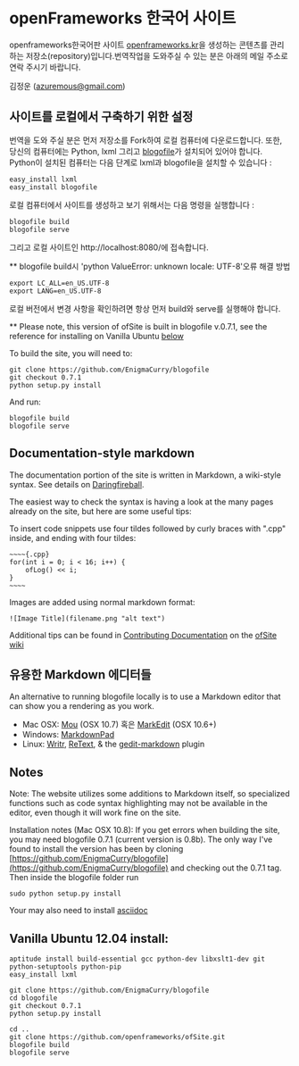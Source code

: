 # openFrameworks 한국어 사이트
openframeworks한국어판 사이트 [openframeworks.kr](http://openframeworks.kr)을 생성하는 콘텐츠를 관리하는 저장소(repository)입니다.번역작업을 도와주실 수 있는 분은 아래의 메일 주소로 연락 주시기 바랍니다.

김정운 (azuremous@gmail.com)

## 사이트를 로컬에서 구축하기 위한 설정

번역을 도와 주실 분은 먼저 저장소를 Fork하여 로컬 컴퓨터에 다운로드합니다. 또한, 당신의 컴퓨터에는 Python, lxml 그리고 [blogofile](http://blogofile.com/)가 설치되어 있어야 합니다. Python이 설치된 컴퓨터는 다음 단계로 lxml과 blogofile을 설치할 수 있습니다 :

	easy_install lxml
	easy_install blogofile

로컬 컴퓨터에서 사이트를 생성하고 보기 위해서는 다음 명령을 실행합니다 :

	blogofile build
	blogofile serve

그리고 로컬 사이트인 http://localhost:8080/에 접속합니다.

** blogofile build시 'python ValueError: unknown locale: UTF-8'오류 해결 방법

<pre><code>export LC_ALL=en_US.UTF-8    
export LANG=en_US.UTF-8</code></pre>

로컬 버전에서 변경 사항을 확인하려면 항상 먼저 build와 serve를 실행해야 합니다.

** Please note, this version of ofSite is built in blogofile v.0.7.1, see the reference for installing on Vanilla Ubuntu [below](#below)

To build the site, you will need to:
	
	git clone https://github.com/EnigmaCurry/blogofile
	git checkout 0.7.1
	python setup.py install

And run:

	blogofile build
	blogofile serve
    

## Documentation-style markdown

The documentation portion of the site is written in Markdown, a wiki-style syntax. See details on [Daringfireball](http://daringfireball.net/projects/markdown/). 

The easiest way to check the syntax is having a look at the many pages already on the site, but here are some useful tips:

To insert code snippets use four tildes followed by curly braces with ".cpp" inside, and ending with four tildes:

	~~~~{.cpp}
	for(int i = 0; i < 16; i++) {
		ofLog() << i;
	}
	~~~~


Images are added using normal markdown format:

`![Image Title](filename.png "alt text")`

Additional tips can be found in [Contributing Documentation](https://github.com/openframeworks/ofSite/wiki/Contributing-documentation) on the [ofSite wiki](https://github.com/openframeworks/ofSite/wiki)

## 유용한 Markdown 에디터들

An alternative to running blogofile locally is to use a Markdown editor that can show you a rendering as you work.

* Mac OSX: [Mou](http://mouapp.com/) (OSX 10.7) 혹은 [MarkEdit](http://keshiki.net/markdown-editor/) (OSX 10.6+)
* Windows: [MarkdownPad](http://www.markdownpad.com/)
* Linux: [Writr](http://antrix.net/pages/writr-markdown/), [ReText](http://sourceforge.net/p/retext/home/ReText/), & the [gedit-markdown](http://www.jpfleury.net/en/software/gedit-markdown.php) plugin

## Notes
Note: The website utilizes some additions to Markdown itself, so specialized functions such as code syntax highlighting may not be available in the editor, even though it will work fine on the site.

Installation notes (Mac OSX 10.8): If you get errors when building the site, you may need blogofile 0.7.1 (current version is 0.8b). The only way I've found to install the version has been by cloning [https://github.com/EnigmaCurry/blogofile](https://github.com/EnigmaCurry/blogofile) and checking out the 0.7.1 tag. 
Then inside the blogofile folder run

	sudo python setup.py install
	
Your may also need to install [asciidoc](http://www.methods.co.nz/asciidoc/manpage.html)

<a id="below"></a>

## Vanilla Ubuntu 12.04 install:

	aptitude install build-essential gcc python-dev libxslt1-dev git python-setuptools python-pip 
	easy_install lxml

	git clone https://github.com/EnigmaCurry/blogofile
	cd blogofile
	git checkout 0.7.1
	python setup.py install

	cd ..
	git clone https://github.com/openframeworks/ofSite.git
	blogofile build
	blogofile serve